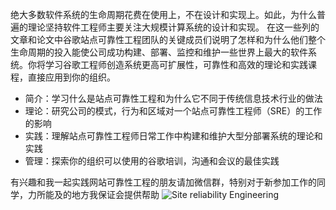 绝大多数软件系统的生命周期花费在使用上，不在设计和实现上。如此，为什么普遍的理论坚持软件工程师主要关注大规模计算系统的设计和实现。
在这一些列的文章和论文中谷歌站点可靠性工程团队的关键成员们说明了怎样和为什么他们整个生命周期的投入能使公司成功构建、部署、监控和维护一些世界上最大的软件系统。你将学习谷歌工程师创造系统更高可扩展性，可靠性和高效的理论和实践课程，直接应用到你的组织。
* 简介：学习什么是站点可靠性工程和为什么它不同于传统信息技术行业的做法
* 理论：研究公司的模式，行为和区域对一个站点可靠性工程师（SRE）的工作的影响
* 实践：理解站点可靠性工程师日常工作中构建和维护大型分部署系统的理论和实践
* 管理：探索你的组织可以使用的谷歌培训，沟通和会议的最佳实践


有兴趣和我一起实践网站可靠性工程的朋友请加微信群，特别对于新参加工作的同学，力所能及的地方我保证会提供帮助
![Site reliability Engineering](https://upload-images.jianshu.io/upload_images/6000429-40fa501aed79976b.png?imageMogr2/auto-orient/strip%7CimageView2/2/w/1240)


